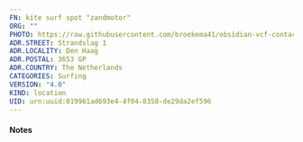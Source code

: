 ```yaml
---
FN: kite surf spot "zandmotor"
ORG: ""
PHOTO: https://raw.githubusercontent.com/broekema41/obsidian-vcf-contacts/refs/heads/master/assets/demo-data/avatars/avatar19.jpg
ADR.STREET: Strandslag 1
ADR.LOCALITY: Den Haag
ADR.POSTAL: 3653 GP
ADR.COUNTRY: The Netherlands
CATEGORIES: Surfing
VERSION: "4.0"
KIND: location
UID: urn:uuid:019961ad693e4-4f04-8358-de29da2ef596
---
```

#### Notes



 
